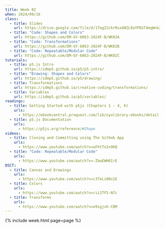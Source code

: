 ```yaml
---
title: Week 02
when: 2024/09/16
class:
  - title: Slides
    url: https://drive.google.com/file/d/1TegZJchrRsxbNZL9aYPEGT4mqWnkZwA-/
  - title: "Code: Shapes and Colors"
    url: https://github.com/DM-GY-6063-2024F-B/WK02A
  - title: "Code: Transformations"
    url: https://github.com/DM-GY-6063-2024F-B/WK02B
  - title: "Code: Repeatable/Modular Code"
    url: https://github.com/DM-GY-6063-2024F-B/WK02C
tutorials:
  - title: p5.js Intro
    url: https://idmp5.github.io/p5/p5-intro/
  - title: "Drawing: Shapes and Colors"
    url: https://idmp5.github.io/p5/drawing/
  - title: Transformations
    url: https://idmp5.github.io/creative-coding/transformations/
  - title: Variables
    url: https://idmp5.github.io/p5/variables/
readings:
  - title: Getting Started with p5js (Chapters 1 - 4, 6)
    urls:
      - https://ebookcentral.proquest.com/lib/nyulibrary-ebooks/detail.action?docID=4333728
  - title: p5.js Documentation
    urls:
      - https://p5js.org/reference/#Shape
videos:
  - title: Cloning and Committing using The GitHub App
    urls:
      - https://www.youtube.com/watch?v=oFhtTo2x96Q
  - title: "Code: Repeatable/Modular Code"
    urls:
      - https://www.youtube.com/watch?v=-ZbwEWH8IrE
DSCT:
  - title: Canvas and Drawings
    urls:
      - https://www.youtube.com/watch?v=c3TeLi6Ns1E
  - title: Colors
    urls:
      - https://www.youtube.com/watch?v=riiJTF5-N7c
  - title: Transforms
    urls:
      - https://www.youtube.com/watch?v=o9sgjuh-CBM
---
```

{% include week.html page=page %}
